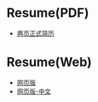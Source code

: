 # Resume(PDF)
* [两页正式简历](https://github.com/OXXD/resume/blob/master/static/resume/Lin's%20Resume%20Fronend%20cn.pdf)

# Resume(Web)
* [网页版](https://oxxd.me)
* [网页版-中文](https://oxxd.me/zh)